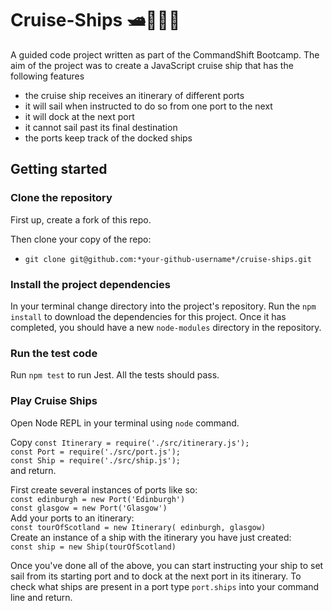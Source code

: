 # Cruise-Ships 🛥️🌊🐳🌅

A guided code project written as part of the CommandShift Bootcamp. The aim of the project was to create a JavaScript cruise ship that has the following features
- the cruise ship receives an itinerary of different ports
- it will sail when instructed to do so from one port to the next
- it will dock at the next port
- it cannot sail past its final destination
- the ports keep track of the docked ships 

## Getting started

### Clone the repository

First up, create a fork of this repo. 

Then clone your copy of the repo: 

- `git clone git@github.com:*your-github-username*/cruise-ships.git`

### Install the project dependencies 

In your terminal change directory into the project's repository. Run the `npm install` to download the dependencies for this project. Once it has completed, you should have a new `node-modules` directory in the repository. 

### Run the test code 

Run `npm test` to run Jest. All the tests should pass. 

### Play Cruise Ships

Open Node REPL in your terminal using `node` command. 

Copy  `const Itinerary = require('./src/itinerary.js');`   
      `const Port = require('./src/port.js');`   
      `const Ship = require('./src/ship.js');`  
and return.   

First create several instances of ports like so:    
`const edinburgh = new Port('Edinburgh')`    
`const glasgow = new Port('Glasgow')`    
Add your ports to an itinerary:    
`const tourOfScotland = new Itinerary( edinburgh, glasgow)`    
Create an instance of a ship with the itinerary you have just created:    
`const ship = new Ship(tourOfScotland)`    


Once you've done all of the above, you can start instructing your ship to set sail from its starting port and to dock at the next port in its itinerary. To check what ships are present in a port type `port.ships` into your command line and return. 